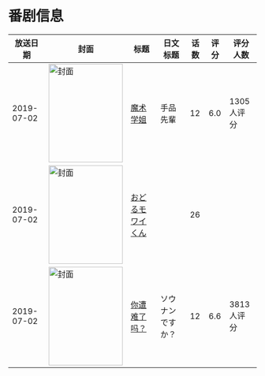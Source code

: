# 番剧信息

|放送日期|封面|标题|日文标题|话数|评分|评分人数|
|---|---|---|---|---|---|---|
|2019-07-02|<img src="https://lain.bgm.tv/pic/cover/c/54/42/265614_1SxBG.jpg" alt="封面" style="width:150px;height:200px;object-fit:cover;">|[魔术学姐](https://bangumi.tv/subject/265614)|手品先輩|12|6.0|1305人评分|
|2019-07-02|<img src="https://lain.bgm.tv/pic/cover/c/4a/b8/526852_hZjc5.jpg" alt="封面" style="width:150px;height:200px;object-fit:cover;">|[おどるモワイくん](https://bangumi.tv/subject/526852)||26|||
|2019-07-02|<img src="https://lain.bgm.tv/pic/cover/c/ce/70/276187_EyOp6.jpg" alt="封面" style="width:150px;height:200px;object-fit:cover;">|[你遭难了吗？](https://bangumi.tv/subject/276187)|ソウナンですか？|12|6.6|3813人评分|
